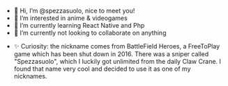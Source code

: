 - 👋 Hi, I’m @spezzasuolo, nice to meet you!
- 👀 I’m interested in anime & videogames
- 🌱 I’m currently learning React Native and Php
- 💞️ I’m currently not looking to collaborate on anything
<!-- - 📫 How to reach me -->
- ✨ Curiosity: the nickname comes from BattleField Heroes, a FreeToPlay game which has been shut down in 2016. There was a sniper called "Spezzasuolo", which I luckily got unlimited from the daily Claw Crane. I found that name very cool and decided to use it as one of my nicknames.

<!---
spezzasuolo/spezzasuolo is a ✨ special ✨ repository because its `README.md` (this file) appears on your GitHub profile.
You can click the Preview link to take a look at your changes.
--->
